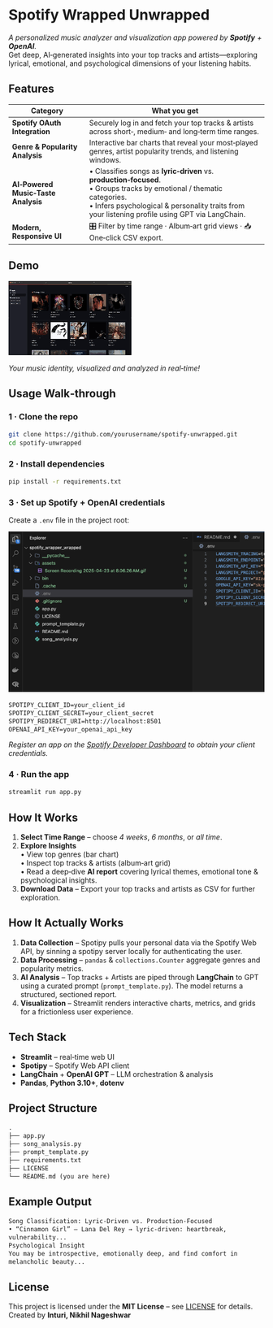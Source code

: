 # Spotify Wrapped Unwrapped

*A personalized music analyzer and visualization app powered by **Spotify** + **OpenAI**.*  
Get deep, AI‑generated insights into your top tracks and artists—exploring lyrical, emotional, and psychological dimensions of your listening habits.

## Features

| Category | What you get |
|----------|--------------|
| **Spotify OAuth Integration** | Securely log in and fetch your top tracks & artists across short‑, medium‑ and long‑term time ranges. |
| **Genre & Popularity Analysis** | Interactive bar charts that reveal your most‑played genres, artist popularity trends, and listening windows. |
| **AI‑Powered Music‑Taste Analysis** | • Classifies songs as **lyric‑driven** vs. **production‑focused**.<br>• Groups tracks by emotional / thematic categories.<br>• Infers psychological & personality traits from your listening profile using GPT via LangChain. |
| **Modern, Responsive UI** | 🎛️ Filter by time range · Album‑art grid views · 📥 One‑click CSV export. |

## Demo

![App GIF](assets/screen_rec.gif)

*Your music identity, visualized and analyzed in real‑time!*


## Usage Walk‑through

### 1 · Clone the repo
```bash
git clone https://github.com/yourusername/spotify‑unwrapped.git
cd spotify‑unwrapped
```

### 2 · Install dependencies
```bash
pip install -r requirements.txt
```

### 3 · Set up Spotify + OpenAI credentials
Create a `.env` file in the project root:

![App .env screenshot](assets/screenshot.png)

```env
SPOTIPY_CLIENT_ID=your_client_id
SPOTIPY_CLIENT_SECRET=your_client_secret
SPOTIPY_REDIRECT_URI=http://localhost:8501
OPENAI_API_KEY=your_openai_api_key
```
*Register an app on the [Spotify Developer Dashboard](https://developer.spotify.com/dashboard/) to obtain your client credentials.*

### 4 · Run the app
```bash
streamlit run app.py
```

## How It Works

1. **Select Time Range** – choose *4 weeks*, *6 months*, or *all time*.
2. **Explore Insights**  
   • View top genres (bar chart)   
   • Inspect top tracks & artists (album‑art grid)   
   • Read a deep‑dive **AI report** covering lyrical themes, emotional tone & psychological insights.
3. **Download Data** – Export your top tracks and artists as CSV for further exploration.



## How It Actually Works

1. **Data Collection** – Spotipy pulls your personal data via the Spotify Web API, by sinning a spotipy server locally for authenticating the user.
2. **Data Processing** – `pandas` & `collections.Counter` aggregate genres and popularity metrics.
3. **AI Analysis** – Top tracks + Artists are piped through **LangChain** to GPT using a curated prompt (`prompt_template.py`). The model returns a structured, sectioned report.
4. **Visualization** – Streamlit renders interactive charts, metrics, and grids for a frictionless user experience.

## Tech Stack

- **Streamlit** – real‑time web UI  
- **Spotipy** – Spotify Web API client  
- **LangChain** + **OpenAI GPT** – LLM orchestration & analysis  
- **Pandas**, **Python 3.10+**, **dotenv**  

## Project Structure
```text
.
├── app.py
├── song_analysis.py
├── prompt_template.py 
├── requirements.txt
├── LICENSE
└── README.md (you are here)
```

## Example Output
```
Song Classification: Lyric‑Driven vs. Production‑Focused
• “Cinnamon Girl” – Lana Del Rey → lyric‑driven: heartbreak, vulnerability...
Psychological Insight
You may be introspective, emotionally deep, and find comfort in melancholic beauty...
```

## License

This project is licensed under the **MIT License** – see [LICENSE](./LICENSE) for details.
Created by **Inturi, Nikhil Nageshwar**  
